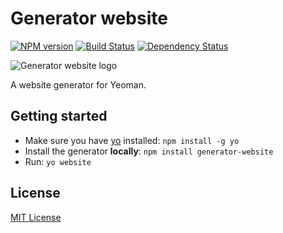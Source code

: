 # Generator website

[![NPM version](https://badge.fury.io/js/generator-website.svg)](http://badge.fury.io/js/generator-website)
[![Build Status](https://secure.travis-ci.org/roman01la/generator-website.png?branch=master)](https://travis-ci.org/roman01la/generator-website)
[![Dependency Status](https://gemnasium.com/roman01la/generator-website.svg)](https://gemnasium.com/roman01la/generator-website)

![Generator website logo](https://raw.github.com/roman01la/generator-website/master/logo.png)

A website generator for Yeoman.

## Getting started
- Make sure you have [yo](https://github.com/yeoman/yo) installed:
    `npm install -g yo`
- Install the generator **locally**: `npm install generator-website`
- Run: `yo website`

## License
[MIT License](http://en.wikipedia.org/wiki/MIT_License)
